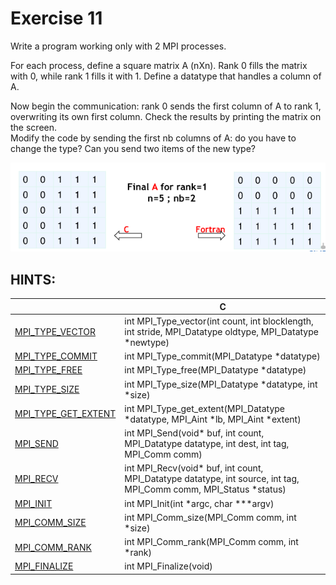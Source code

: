 # Exercise 11

Write a program working only with 2 MPI processes.

For each process, define a square matrix A (nXn). Rank 0 fills the matrix with 0, while rank 1 fills it with 1. Define a datatype that handles a column of A.

Now begin the communication: rank 0 sends the first column of A to rank 1, overwriting its own first column. Check the results by printing the matrix on the screen. <br> Modify the code by sending the first nb columns of A: do you have to change the type? Can you send two items of the new type?

![alt text](../images/es11.png)



## HINTS:

|    | **C** |
|----|-------|
| [MPI_TYPE_VECTOR](https://www.open-mpi.org/doc/v3.1/man3/MPI_Type_vector.3.php) | int MPI_Type_vector(int count, int blocklength, int stride, MPI_Datatype oldtype, MPI_Datatype \*newtype) |
| [MPI_TYPE_COMMIT](https://www.open-mpi.org/doc/v3.1/man3/MPI_Type_commit.3.php) | int MPI_Type_commit(MPI_Datatype \*datatype) | 
| [MPI_TYPE_FREE](https://www.open-mpi.org/doc/v3.1/man3/MPI_Type_free.3.php) | int MPI_Type_free(MPI_Datatype \*datatype) |
| [MPI_TYPE_SIZE](https://www.open-mpi.org/doc/v3.1/man3/MPI_Type_size.3.php) | int MPI_Type_size(MPI_Datatype \*datatype, int \*size) |
| [MPI_TYPE_GET_EXTENT](https://www.open-mpi.org/doc/v3.1/man3/MPI_Type_get_extent.3.php) | int MPI_Type_get_extent(MPI_Datatype \*datatype, MPI_Aint \*lb, MPI_Aint \*extent) |
| [MPI_SEND](https://www.open-mpi.org/doc/v3.1/man3/MPI_Send.3.php) | int MPI_Send(void\* buf, int count, MPI_Datatype datatype, int dest, int tag, MPI_Comm comm) | 
| [MPI_RECV](https://www.open-mpi.org/doc/v3.1/man3/MPI_Recv.3.php) | int MPI_Recv(void\* buf, int count, MPI_Datatype datatype, int source, int tag, MPI_Comm comm, MPI_Status \*status) |
| [MPI_INIT](https://www.open-mpi.org/doc/v3.1/man3/MPI_Init.3.php) | int MPI_Init(int \*argc, char \***argv) | 
| [MPI_COMM_SIZE](https://www.open-mpi.org/doc/v3.1/man3/MPI_Comm_size.3.php) | int MPI_Comm_size(MPI_Comm comm, int \*size) | 
| [MPI_COMM_RANK](https://www.open-mpi.org/doc/v3.1/man3/MPI_Comm_rank.3.php) | int MPI_Comm_rank(MPI_Comm comm, int \*rank) | 
| [MPI_FINALIZE](https://www.open-mpi.org/doc/v3.1/man3/MPI_Finalize.3.php) | int MPI_Finalize(void) | 
